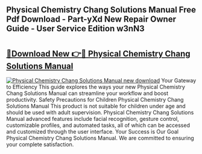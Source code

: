 ## Physical Chemistry Chang Solutions Manual Free Pdf Download - Part-yXd New Repair Owner Guide - User Service Edition w3nN3

# <h2><a href="http://bc55494.oget.top/?id=Physical+Chemistry+Chang+Solutions+Manual">🔗Download New 👉🔴 Physical Chemistry Chang Solutions Manual</a></h2>

[![Physical Chemistry Chang Solutions Manual new download](https://i.imgur.com/5g1atiW.png)](http://bc55494.oget.top/?id=Physical+Chemistry+Chang+Solutions+Manual)
Your Gateway to Efficiency This guide explores the ways your new Physical Chemistry Chang Solutions Manual can streamline your workflow and boost productivity. Safety Precautions for Children Physical Chemistry Chang Solutions Manual This product is not suitable for children under age and should be used with adult supervision. Physical Chemistry Chang Solutions Manual advanced features include facial recognition, gesture control, customizable profiles, and automated tasks, all of which can be accessed and customized through the user interface. Your Success is Our Goal Physical Chemistry Chang Solutions Manual. We are committed to ensuring your complete satisfaction.
